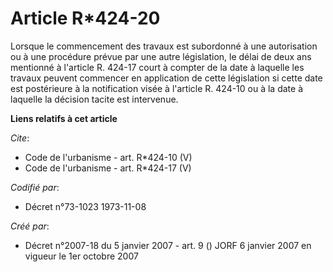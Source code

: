# Article R*424-20

Lorsque le commencement des travaux est subordonné à une autorisation ou à une procédure prévue par une autre législation, le
délai de deux ans mentionné à l'article R. 424-17 court à compter de la date à laquelle les travaux peuvent commencer en
application de cette législation si cette date est postérieure à la notification visée à l'article R. 424-10 ou à la date à
laquelle la décision tacite est intervenue.

**Liens relatifs à cet article**

_Cite_:

  - Code de l'urbanisme - art. R*424-10 (V)
  - Code de l'urbanisme - art. R*424-17 (V)

_Codifié par_:

  - Décret n°73-1023 1973-11-08

_Créé par_:

  - Décret n°2007-18 du 5 janvier 2007 - art. 9 () JORF 6 janvier 2007 en vigueur le 1er octobre 2007
